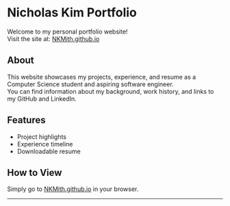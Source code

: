 # Nicholas Kim Portfolio

Welcome to my personal portfolio website!  
Visit the site at: [NKMith.github.io](https://NKMith.github.io)

## About

This website showcases my projects, experience, and resume as a Computer Science student and aspiring software engineer.  
You can find information about my background, work history, and links to my GitHub and LinkedIn.

## Features

- Project highlights
- Experience timeline
- Downloadable resume

## How to View

Simply go to [NKMith.github.io](https://NKMith.github.io) in your browser.


---